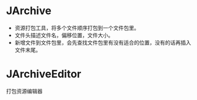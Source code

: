 # JArchive
* 资源打包工具，将多个文件顺序打包到一个文件包里。
* 文件头描述文件名，偏移位置，文件大小。
* 新增文件到文件包里，会先查找文件包里有没有适合的位置，没有的话再插入文件末尾。

# JArchiveEditor
打包资源编辑器
